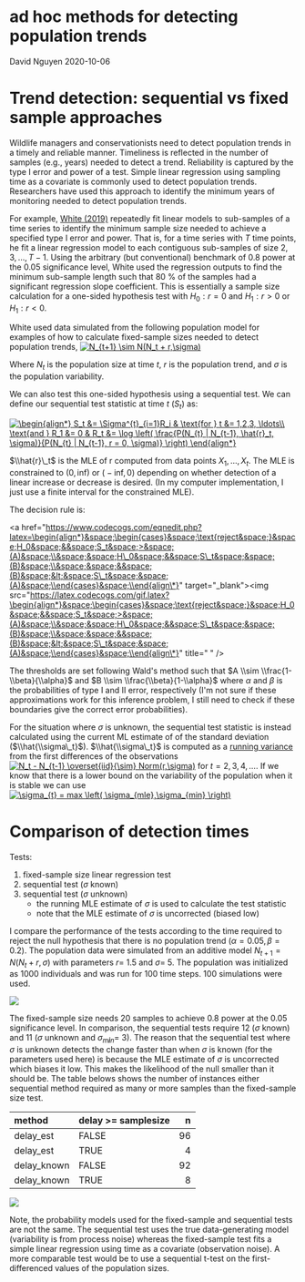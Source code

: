 ad hoc methods for detecting population trends
================
David Nguyen
2020-10-06

Trend detection: sequential vs fixed sample approaches
======================================================

Wildlife managers and conservationists need to detect population trends in a timely and reliable manner. Timeliness is reflected in the number of samples (e.g., years) needed to detect a trend. Reliability is captured by the type I error and power of a test. Simple linear regression using sampling time as a covariate is commonly used to detect population trends. Researchers have used this approach to identify the minimum years of monitoring needed to detect population trends.

For example, [White (2019)](https://academic.oup.com/bioscience/article/69/1/40/5195956#129750432) repeatedly fit linear models to sub-samples of a time series to identify the minimum sample size needed to achieve a specified type I error and power. That is, for a time series with *T* time points, he fit a linear regression model to each contiguous sub-samples of size 2, 3, …, *T* − 1. Using the arbitrary (but conventional) benchmark of 0.8 power at the 0.05 significance level, White used the regression outputs to find the minimum sub-sample length such that 80 % of the samples had a significant regression slope coefficient. This is essentially a sample size calculation for a one-sided hypothesis test with *H*<sub>0</sub> : *r* = 0 and *H*<sub>1</sub> : *r* &gt; 0 or *H*<sub>1</sub> : *r* &lt; 0.

White used data simulated from the following population model for examples of how to calculate fixed-sample sizes needed to detect population trends, <!-- $$ N_{t+1} \sim N(N_t + r,\sigma), $$ --> <a href="https://www.codecogs.com/eqnedit.php?latex=N_{t&plus;1}&space;\sim&space;N(N_t&space;&plus;&space;r,\sigma)" target="_blank"><img src="https://latex.codecogs.com/gif.latex?N_{t&plus;1}&space;\sim&space;N(N_t&space;&plus;&space;r,\sigma)" title="N_{t+1} \sim N(N_t + r,\sigma)" /></a>

Where *N*<sub>*t*</sub> is the population size at time *t*, *r* is the population trend, and *σ* is the population variability.

We can also test this one-sided hypothesis using a sequential test. We can define our sequential test statistic at time *t* (*S*<sub>*t*</sub>) as:

<!-- \begin{align*} -->
<!-- S_t &= \Sigma^{t}_{i=1}R_i & \text{for } t &= 1,2,3, \ldots\\ -->
<!-- \text{and } R_1 &= 0 & R_t &= \log \left( \frac{P(N_{t} | N_{t-1}, \hat{r}_t, \sigma)}{P(N_{t} | N_{t-1}, r = 0, \sigma)} \right) -->
<!-- \end{align*} -->
<a href="https://www.codecogs.com/eqnedit.php?latex=\begin{align*}&space;S_t&space;&=&space;\Sigma^{t}_{i=1}R_i&space;&&space;\text{for&space;}&space;t&space;&=&space;1,2,3,&space;\ldots\\&space;\text{and&space;}&space;R_1&space;&=&space;0&space;&&space;R_t&space;&=&space;\log&space;\left(&space;\frac{P(N_{t}&space;|&space;N_{t-1},&space;\hat{r}_t,&space;\sigma)}{P(N_{t}&space;|&space;N_{t-1},&space;r&space;=&space;0,&space;\sigma)}&space;\right)&space;\end{align*}" target="_blank"><img src="https://latex.codecogs.com/gif.latex?\begin{align*}&space;S_t&space;&=&space;\Sigma^{t}_{i=1}R_i&space;&&space;\text{for&space;}&space;t&space;&=&space;1,2,3,&space;\ldots\\&space;\text{and&space;}&space;R_1&space;&=&space;0&space;&&space;R_t&space;&=&space;\log&space;\left(&space;\frac{P(N_{t}&space;|&space;N_{t-1},&space;\hat{r}_t,&space;\sigma)}{P(N_{t}&space;|&space;N_{t-1},&space;r&space;=&space;0,&space;\sigma)}&space;\right)&space;\end{align*}" title="\begin{align*} S_t &= \Sigma^{t}_{i=1}R_i & \text{for } t &= 1,2,3, \ldots\\ \text{and } R_1 &= 0 & R_t &= \log \left( \frac{P(N_{t} | N_{t-1}, \hat{r}_t, \sigma)}{P(N_{t} | N_{t-1}, r = 0, \sigma)} \right) \end{align*}" /></a>

$\\hat{r}\_t$ is the MLE of r computed from data points *X*<sub>1</sub>, …, *X*<sub>*t*</sub>. The MLE is constrained to (0, inf) or ( − inf, 0) depending on whether detection of a linear increase or decrease is desired. (In my computer implementation, I just use a finite interval for the constrained MLE).

The decision rule is:

<!-- \begin{align*} -->
<!--     \begin{cases} -->
<!--       \text{reject } H_0  & S_t > \log(A) \\ -->
<!--       \text{accept } H_0 & S_t \leq \log(B) \\ -->
<!--       \text{continue sampling} & \log(B) < S_t  \leq  \log(A)   -->
<!--     \end{cases} -->
<!-- \end{align*} -->
<a href="https://www.codecogs.com/eqnedit.php?latex=\begin{align*}&space;\begin{cases}&space;\text{reject&space;}&space;H_0&space;&&space;S_t&space;>&space;(A)&space;\\&space;&space;H\_0&space;&&space;S\_t&space;&space;(B)&space;\\&space;&space;&&space;(B)&space;&lt;&space;S\_t&space;&space;(A)&space;\\end{cases}&space;\\end{align\*}" target="\_blank"&gt;<img src="https://latex.codecogs.com/gif.latex?\begin{align*}&space;\begin{cases}&space;\text{reject&space;}&space;H_0&space;&&space;S_t&space;>&space;(A)&space;\\&space;&space;H\_0&space;&&space;S\_t&space;&space;(B)&space;\\&space;&space;&&space;(B)&space;&lt;&space;S\_t&space;&space;(A)&space;\\end{cases}&space;\\end{align\*}" title="
" /&gt;</a>

The thresholds are set following Wald's method such that $A \\sim \\frac{1-\\beta}{\\alpha}$ and $B \\sim \\frac{\\beta}{1-\\alpha}$ where *α* and *β* is the probabilities of type I and II error, respectively (I'm not sure if these approximations work for this inference problem, I still need to check if these boundaries give the correct error probabilities).

For the situation where *σ* is unknown, the sequential test statistic is instead calculated using the current ML estimate of of the standard deviation ($\\hat{\\sigma\_t}$). $\\hat{\\sigma\_t}$ is computed as a [running variance](https://www.johndcook.com/blog/standard_deviation/) from the first differences of the observations <!-- $N_t - N_{t-1} \overset{iid}{\sim} Norm(r,\sigma)$  --> <a href="https://www.codecogs.com/eqnedit.php?latex=N_t&space;-&space;N_{t-1}&space;\overset{iid}{\sim}&space;Norm(r,\sigma)" target="_blank"><img src="https://latex.codecogs.com/gif.latex?N_t&space;-&space;N_{t-1}&space;\overset{iid}{\sim}&space;Norm(r,\sigma)" title="N_t - N_{t-1} \overset{iid}{\sim} Norm(r,\sigma)" /></a> for *t* = 2, 3, 4, …. If we know that there is a lower bound on the variability of the population when it is stable we can use <!-- $\sigma_{t} = max \left( \sigma_{mle},\sigma_{min} \right)$. --> <a href="https://www.codecogs.com/eqnedit.php?latex=\sigma_{t}&space;=&space;max&space;\left(&space;\sigma_{mle},\sigma_{min}&space;\right)" target="_blank"><img src="https://latex.codecogs.com/gif.latex?\sigma_{t}&space;=&space;max&space;\left(&space;\sigma_{mle},\sigma_{min}&space;\right)" title="\sigma_{t} = max \left( \sigma_{mle},\sigma_{min} \right)" /></a>

Comparison of detection times
=============================

Tests:

1.  fixed-sample size linear regression test
2.  sequential test (*σ* known)
3.  sequential test (*σ* unknown)
    -   the running MLE estimate of *σ* is used to calculate the test statistic
    -   note that the MLE estimate of *σ* is uncorrected (biased low)

I compare the performance of the tests according to the time required to reject the null hypothesis that there is no population trend (*α* = 0.05, *β* = 0.2). The population data were simulated from an additive model *N*<sub>*t* + 1</sub> = *N*(*N*<sub>*t*</sub> + *r*, *σ*) with parameters *r*= 1.5 and *σ*= 5. The population was initialized as 1000 individuals and was run for 100 time steps. 100 simulations were used.

![](README_files/figure-markdown_github/unnamed-chunk-1-1.png)

The fixed-sample size needs 20 samples to achieve 0.8 power at the 0.05 significance level. In comparison, the sequential tests require 12 (*σ* known) and 11 (*σ* unknown and *σ*<sub>*m**i**n*</sub>= 3). The reason that the sequential test where *σ* is unknown detects the change faster than when *σ* is known (for the parameters used here) is because the MLE estimate of *σ* is uncorrected which biases it low. This makes the likelihood of the null smaller than it should be. The table belows shows the number of instances either sequential method required as many or more samples than the fixed-sample size test.

| method       | delay &gt;= samplesize |    n|
|:-------------|:-----------------------|----:|
| delay\_est   | FALSE                  |   96|
| delay\_est   | TRUE                   |    4|
| delay\_known | FALSE                  |   92|
| delay\_known | TRUE                   |    8|

![](README_files/figure-markdown_github/unnamed-chunk-7-1.png)

Note, the probability models used for the fixed-sample and sequential tests are not the same. The sequential test uses the true data-generating model (variability is from process noise) whereas the fixed-sample test fits a simple linear regression using time as a covariate (observation noise). A more comparable test would be to use a sequential t-test on the first-differenced values of the population sizes.
